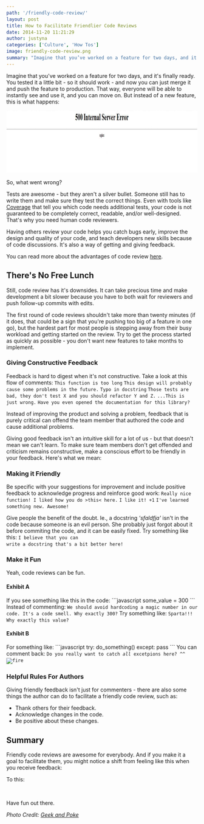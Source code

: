 ```yaml
---
path: '/friendly-code-review/'
layout: post
title: How to Facilitate Friendlier Code Reviews
date: 2014-11-20 11:21:29
author: justyna
categories: ['Culture', 'How Tos']
image: friendly-code-review.png
summary: "Imagine that you’ve worked on a feature for two days, and it’s finally ready. You tested it a little bit – so it should work – and now you can just merge it and push the feature to production. That way, everyone will be able to instantly see and use it, and you can move on. But instead of a new feature, this is what happens"
---
```


Imagine that you've worked on a feature for two days, and it's finally ready. You tested it a little bit - so it should work - and now you can just merge it and push the feature to production. That way, everyone will be able to instantly see and use it, and you can move on. But instead of a new feature, this is what happens:<!--more-->

<img class="aligncenter size-full wp-image-10502" src="Screen-Shot-2014-11-20-at-11.01.07-AM.png" alt="500 internal server error" width="1016" height="164" />

So, what went wrong?

Tests are awesome - but they aren't a silver bullet. Someone still has to write them and make sure they test the correct things. Even with tools like <a href="http://nedbatchelder.com/code/coverage/">Coverage</a> that tell you which code needs additional tests, your code is not guaranteed to be completely correct, readable, and/or well-designed. That's why you need human code reviewers.

Having others review your code helps you catch bugs early, improve the design and quality of your code, and teach developers new skills because of code discussions. It's also a way of getting and giving feedback.

You can read more about the advantages of code review <a href="https://netguru.co/blog/a-quick-guide-to-peer-code-review">here</a>.
<h2>There's No Free Lunch</h2>
Still, code review has it's downsides. It can take precious time and make development a bit slower because you have to both wait for reviewers and push follow-up commits with edits.

The first round of code reviews shouldn't take more than twenty minutes (if it does, that could be a sign that you're pushing too big of a feature in one go), but the hardest part for most people is stepping away from their busy workload and getting started on the review. Try to get the process started as quickly as possible - you don't want new features to take months to implement.
<h3>Giving Constructive Feedback</h3>
Feedback is hard to digest when it's not constructive. Take a look at this flow of comments:
<code>This function is too long</code>
<code>This design will probably cause some problems in the future.</code>
<code>Typo in docstring</code>
<code>Those tests are bad, they don't test X and you should refactor Y and Z.</code>
<code>...This is just wrong.</code>
<code>Have you even opened the documentation for this library?</code>
&nbsp;

Instead of improving the product and solving a problem, feedback that is purely critical can offend the team member that authored the code and cause additional problems.

Giving good feedback isn't an intuitive skill for a lot of us - but that doesn't mean we can't learn. To make sure team members don't get offended and criticism remains constructive, make a conscious effort to be friendly in your feedback. Here's what we mean:
<h3>Making it Friendly</h3>
Be specific with your suggestions for improvement and include positive feedback to acknowledge progress and reinforce good work:
<code>Really nice function! I liked how you do >this< here.</code>
<code>I like it! +1</code>
<code>I've learned something new. Awesome!</code>

Give people the benefit of the doubt. Ie., a docstring <em>'sfaldfja'</em> isn't in the code because someone is an evil person. She probably just forgot about it before commiting the code, and it can be easily fixed. Try something like this:
<code>I believe that you can write a docstring that's a bit better here!</code>
<h3>Make it Fun</h3>
Yeah, code reviews can be fun.
<h4>Exhibit A</h4>
If you see something like this in the code:
```javascript
some_value = 300
```
Instead of commenting:
<code>We should avoid hardcoding a magic number in our code. It's a code smell. Why exactly 300?</code>
Try something like:
<code>Sparta!!! Why exactly this value?</code>

<h4>Exhibit B</h4>
For something like:
```javascript
try:
    do_something()
except:
    pass
```
You can comment back:
<code>Do you really want to catch <em>all</em> excetpions here? ^^ <img src="http://media0.giphy.com/media/vIUaUFHRFT4XK/giphy.gif" alt="fire" /></code>
<h3>Helpful Rules For Authors</h3>
Giving friendly feedback isn't just for commenters - there are also some things the author can do to facilitate a friendly code review, such as:
<ul>
	<li>Thank others for their feedback.</li>
	<li>Acknowledge changes in the code.</li>
	<li>Be positive about these changes.</li>
</ul>
<h2>Summary</h2>
Friendly code reviews are awesome for everybody. And if you make it a goal to facilitate them, you might notice a shift from feeling like this when you receive feedback:

<img src="http://media.giphy.com/media/7GmtMozsKMSiI/giphy.gif" alt="" />

To this:

<img src="http://media.giphy.com/media/DGe8pQDAb85y0/giphy.gif" alt="" />

Have fun out there.

<em>Photo Credit: <a href="http://geekandpoke.typepad.com/">Geek and Poke</a>